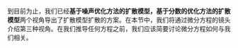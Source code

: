 到目前为止，我们已经**基于噪声优化方法的扩散模型，基于分数的优化方法的扩散模型**两个视角导出了扩散模型扩散的方案。在本节中，我们将通过微分方程的镜头介绍第三种视角。在我们推导任何方程之前，我们应该简要讨论微分方程如何与我们相关。